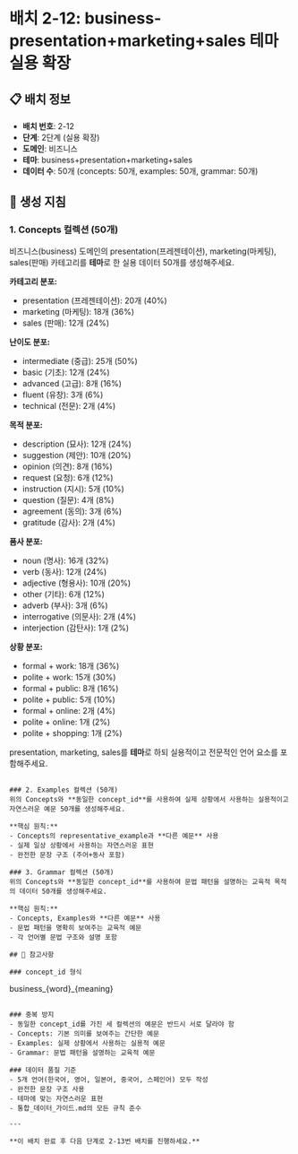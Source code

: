 # 배치 2-12: business-presentation+marketing+sales 테마 실용 확장

## 📋 배치 정보
- **배치 번호**: 2-12
- **단계**: 2단계 (실용 확장)
- **도메인**: 비즈니스
- **테마**: business+presentation+marketing+sales
- **데이터 수**: 50개 (concepts: 50개, examples: 50개, grammar: 50개)

## 🎯 생성 지침

### 1. Concepts 컬렉션 (50개)
비즈니스(business) 도메인의 presentation(프레젠테이션), marketing(마케팅), sales(판매) 카테고리를 **테마**로 한 실용 데이터 50개를 생성해주세요.

**카테고리 분포:**
- presentation (프레젠테이션): 20개 (40%)
- marketing (마케팅): 18개 (36%)
- sales (판매): 12개 (24%)

**난이도 분포:**
- intermediate (중급): 25개 (50%)
- basic (기초): 12개 (24%)
- advanced (고급): 8개 (16%)
- fluent (유창): 3개 (6%)
- technical (전문): 2개 (4%)

**목적 분포:**
- description (묘사): 12개 (24%)
- suggestion (제안): 10개 (20%)
- opinion (의견): 8개 (16%)
- request (요청): 6개 (12%)
- instruction (지시): 5개 (10%)
- question (질문): 4개 (8%)
- agreement (동의): 3개 (6%)
- gratitude (감사): 2개 (4%)

**품사 분포:**
- noun (명사): 16개 (32%)
- verb (동사): 12개 (24%)
- adjective (형용사): 10개 (20%)
- other (기타): 6개 (12%)
- adverb (부사): 3개 (6%)
- interrogative (의문사): 2개 (4%)
- interjection (감탄사): 1개 (2%)

**상황 분포:**
- formal + work: 18개 (36%)
- polite + work: 15개 (30%)
- formal + public: 8개 (16%)
- polite + public: 5개 (10%)
- formal + online: 2개 (4%)
- polite + online: 1개 (2%)
- polite + shopping: 1개 (2%)

presentation, marketing, sales를 **테마**로 하되 실용적이고 전문적인 언어 요소를 포함해주세요.

```

### 2. Examples 컬렉션 (50개)
위의 Concepts와 **동일한 concept_id**를 사용하여 실제 상황에서 사용하는 실용적이고 자연스러운 예문 50개를 생성해주세요.

**핵심 원칙:**
- Concepts의 representative_example과 **다른 예문** 사용
- 실제 일상 상황에서 사용하는 자연스러운 표현
- 완전한 문장 구조 (주어+동사 포함)

### 3. Grammar 컬렉션 (50개)
위의 Concepts와 **동일한 concept_id**를 사용하여 문법 패턴을 설명하는 교육적 목적의 데이터 50개를 생성해주세요.

**핵심 원칙:**
- Concepts, Examples와 **다른 예문** 사용
- 문법 패턴을 명확히 보여주는 교육적 예문
- 각 언어별 문법 구조와 설명 포함

## 📝 참고사항

### concept_id 형식
```
business_{word}_{meaning}
```

### 중복 방지
- 동일한 concept_id를 가진 세 컬렉션의 예문은 반드시 서로 달라야 함
- Concepts: 기본 의미를 보여주는 간단한 예문
- Examples: 실제 상황에서 사용하는 실용적 예문  
- Grammar: 문법 패턴을 설명하는 교육적 예문

### 데이터 품질 기준
- 5개 언어(한국어, 영어, 일본어, 중국어, 스페인어) 모두 작성
- 완전한 문장 구조 사용
- 테마에 맞는 자연스러운 표현
- 통합_데이터_가이드.md의 모든 규칙 준수

---

**이 배치 완료 후 다음 단계로 2-13번 배치를 진행하세요.**